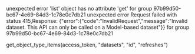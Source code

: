unexpected error 'list' object has no attribute 'get' for group 97b99d50-bc67-4e69-84d3-1c78e0c7db21
unexpected error Request failed with status 415,Response: {"error":{"code":"InvalidRequest","message":"Invalid dataset. This API can only be called on a Model-based dataset"}} for group 97b99d50-bc67-4e69-84d3-1c78e0c7db21


get_object_type_items(access_token, "datasets", "id", "refreshes")
